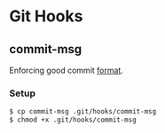 # Git Hooks


## commit-msg

Enforcing good commit [format](https://chris.beams.io/posts/git-commit/).

### Setup

```bash
$ cp commit-msg .git/hooks/commit-msg
$ chmod +x .git/hooks/commit-msg
```
